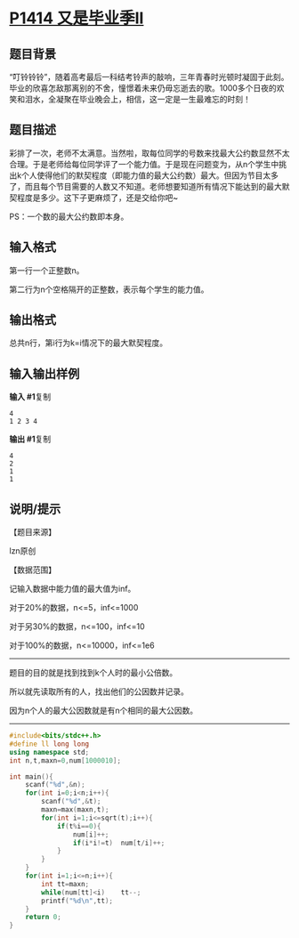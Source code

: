 # [P1414 又是毕业季II](https://www.luogu.com.cn/problem/P1414)

## 题目背景

“叮铃铃铃”，随着高考最后一科结考铃声的敲响，三年青春时光顿时凝固于此刻。毕业的欣喜怎敌那离别的不舍，憧憬着未来仍毋忘逝去的歌。1000多个日夜的欢笑和泪水，全凝聚在毕业晚会上，相信，这一定是一生最难忘的时刻！

## 题目描述

彩排了一次，老师不太满意。当然啦，取每位同学的号数来找最大公约数显然不太合理。于是老师给每位同学评了一个能力值。于是现在问题变为，从n个学生中挑出k个人使得他们的默契程度（即能力值的最大公约数）最大。但因为节目太多了，而且每个节目需要的人数又不知道。老师想要知道所有情况下能达到的最大默契程度是多少。这下子更麻烦了，还是交给你吧~

PS：一个数的最大公约数即本身。

## 输入格式

第一行一个正整数n。

第二行为n个空格隔开的正整数，表示每个学生的能力值。

## 输出格式

总共n行，第i行为k=i情况下的最大默契程度。

## 输入输出样例

**输入 #1**复制

```
4
1 2 3 4
```

**输出 #1**复制

```
4
2
1
1
```

## 说明/提示

【题目来源】

lzn原创

【数据范围】

记输入数据中能力值的最大值为inf。

对于20%的数据，n<=5，inf<=1000

对于另30%的数据，n<=100，inf<=10

对于100%的数据，n<=10000，inf<=1e6



***

题目的目的就是找到找到k个人时的最小公倍数。

所以就先读取所有的人，找出他们的公因数并记录。

因为n个人的最大公因数就是有n个相同的最大公因数。

***



```c++
#include<bits/stdc++.h>
#define ll long long
using namespace std;
int n,t,maxn=0,num[1000010];

int main(){
	scanf("%d",&n);
	for(int i=0;i<n;i++){
		scanf("%d",&t);
		maxn=max(maxn,t);
		for(int i=1;i<=sqrt(t);i++){
			if(t%i==0){
				num[i]++;
				if(i*i!=t)	num[t/i]++;
			}
		}
	}
	for(int i=1;i<=n;i++){
		int tt=maxn;
		while(num[tt]<i)	tt--;	
		printf("%d\n",tt);
	}
    return 0;
} 
```

